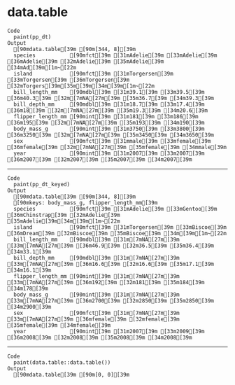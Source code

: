 # data.table

    Code
      paint(pp_dt)
    Output
      [90mdata.table[39m [90m[344, 8][39m 
      species           [90mfct[39m [31mAdelie[39m [33mAdelie[39m [36mAdelie[39m [32mAdelie[39m [35mAdelie[39m [34mAd[39m[1m~[22m
      island            [90mfct[39m [31mTorgersen[39m [33mTorgersen[39m [36mTorgersen[39m [32mTorgers[39m[35m[39m[34m[39m[1m~[22m
      bill_length_mm    [90mdbl[39m [31m39.1[39m [33m39.5[39m [36m40.3[39m [32m[7mNA[27m[39m [35m36.7[39m [34m39.3[39m
      bill_depth_mm     [90mdbl[39m [31m18.7[39m [33m17.4[39m [36m18[39m [32m[7mNA[27m[39m [35m19.3[39m [34m20.6[39m
      flipper_length_mm [90mint[39m [31m181[39m [33m186[39m [36m195[39m [32m[7mNA[27m[39m [35m193[39m [34m190[39m
      body_mass_g       [90mint[39m [31m3750[39m [33m3800[39m [36m3250[39m [32m[7mNA[27m[39m [35m3450[39m [34m3650[39m
      sex               [90mfct[39m [31mmale[39m [33mfemale[39m [36mfemale[39m [32m[7mNA[27m[39m [35mfemale[39m [34mmale[39m
      year              [90mint[39m [31m2007[39m [33m2007[39m [36m2007[39m [32m2007[39m [35m2007[39m [34m2007[39m 

---

    Code
      paint(pp_dt_keyed)
    Output
      [90mdata.table[39m [90m[344, 8][39m 
      [90mkeys: body_mass_g, flipper_length_mm[39m 
      species           [90mfct[39m [31mAdelie[39m [33mGentoo[39m [36mChinstrap[39m [32mAdelie[39m [35mAdelie[39m[34m[39m[1m~[22m
      island            [90mfct[39m [31mTorgersen[39m [33mBiscoe[39m [36mDream[39m [32mBiscoe[39m [35mBiscoe[39m [34m[39m[1m~[22m
      bill_length_mm    [90mdbl[39m [31m[7mNA[27m[39m [33m[7mNA[27m[39m [36m46.9[39m [32m36.5[39m [35m36.4[39m [34m33.1[39m
      bill_depth_mm     [90mdbl[39m [31m[7mNA[27m[39m [33m[7mNA[27m[39m [36m16.6[39m [32m16.6[39m [35m17.1[39m [34m16.1[39m
      flipper_length_mm [90mint[39m [31m[7mNA[27m[39m [33m[7mNA[27m[39m [36m192[39m [32m181[39m [35m184[39m [34m178[39m
      body_mass_g       [90mint[39m [31m[7mNA[27m[39m [33m[7mNA[27m[39m [36m2700[39m [32m2850[39m [35m2850[39m [34m2900[39m
      sex               [90mfct[39m [31m[7mNA[27m[39m [33m[7mNA[27m[39m [36mfemale[39m [32mfemale[39m [35mfemale[39m [34mfemale[39m
      year              [90mint[39m [31m2007[39m [33m2009[39m [36m2008[39m [32m2008[39m [35m2008[39m [34m2008[39m 

---

    Code
      paint(data.table::data.table())
    Output
      [90mdata.table[39m [90m[0, 0][39m

